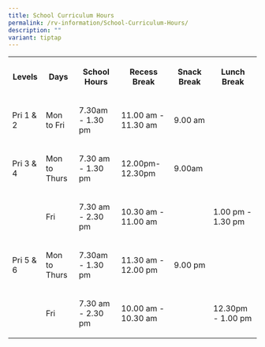 ```yaml
---
title: School Curriculum Hours
permalink: /rv-information/School-Curriculum-Hours/
description: ""
variant: tiptap
---
```

<table><tbody><tr><th rowspan="1" colspan="1"><p>Levels</p></th><th rowspan="1" colspan="1"><p>Days</p></th><th rowspan="1" colspan="1"><p>School Hours</p></th><th rowspan="1" colspan="1"><p>Recess Break</p></th><th rowspan="1" colspan="1"><p>Snack Break</p></th><th rowspan="1" colspan="1"><p>Lunch Break</p></th></tr><tr><td rowspan="1" colspan="1"><p>Pri 1 &amp; 2</p></td><td rowspan="1" colspan="1"><p>Mon to Fri</p></td><td rowspan="1" colspan="1"><p>7.30am - 1.30 pm</p></td><td rowspan="1" colspan="1"><p>11.00 am - 11.30 am</p></td><td rowspan="1" colspan="1"><p>9.00 am</p></td><td rowspan="1" colspan="1"><p></p></td></tr><tr><td rowspan="1" colspan="1"><p>Pri 3 &amp; 4</p></td><td rowspan="1" colspan="1"><p>Mon to Thurs</p></td><td rowspan="1" colspan="1"><p>7.30 am - 1.30 pm</p></td><td rowspan="1" colspan="1"><p>12.00pm- 12.30pm</p></td><td rowspan="1" colspan="1"><p>9.00am</p></td><td rowspan="1" colspan="1"><p></p></td></tr><tr><td rowspan="1" colspan="1"><p></p></td><td rowspan="1" colspan="1"><p>Fri</p></td><td rowspan="1" colspan="1"><p>7.30 am - 2.30 pm</p></td><td rowspan="1" colspan="1"><p>10.30 am - 11.00 am</p></td><td rowspan="1" colspan="1"><p></p></td><td rowspan="1" colspan="1"><p>1.00 pm - 1.30 pm</p></td></tr><tr><td rowspan="1" colspan="1"><p>Pri 5 &amp; 6</p></td><td rowspan="1" colspan="1"><p>Mon to Thurs</p></td><td rowspan="1" colspan="1"><p>7.30am - 1.30 pm</p></td><td rowspan="1" colspan="1"><p>11.30 am - 12.00 pm</p></td><td rowspan="1" colspan="1"><p>9.00 pm</p></td><td rowspan="1" colspan="1"><p></p></td></tr><tr><td rowspan="1" colspan="1"><p></p></td><td rowspan="1" colspan="1"><p>Fri</p></td><td rowspan="1" colspan="1"><p>7.30 am - 2.30 pm</p></td><td rowspan="1" colspan="1"><p>10.00 am - 10.30 am</p></td><td rowspan="1" colspan="1"><p></p></td><td rowspan="1" colspan="1"><p>12.30pm - 1.00 pm</p></td></tr></tbody></table><p></p>